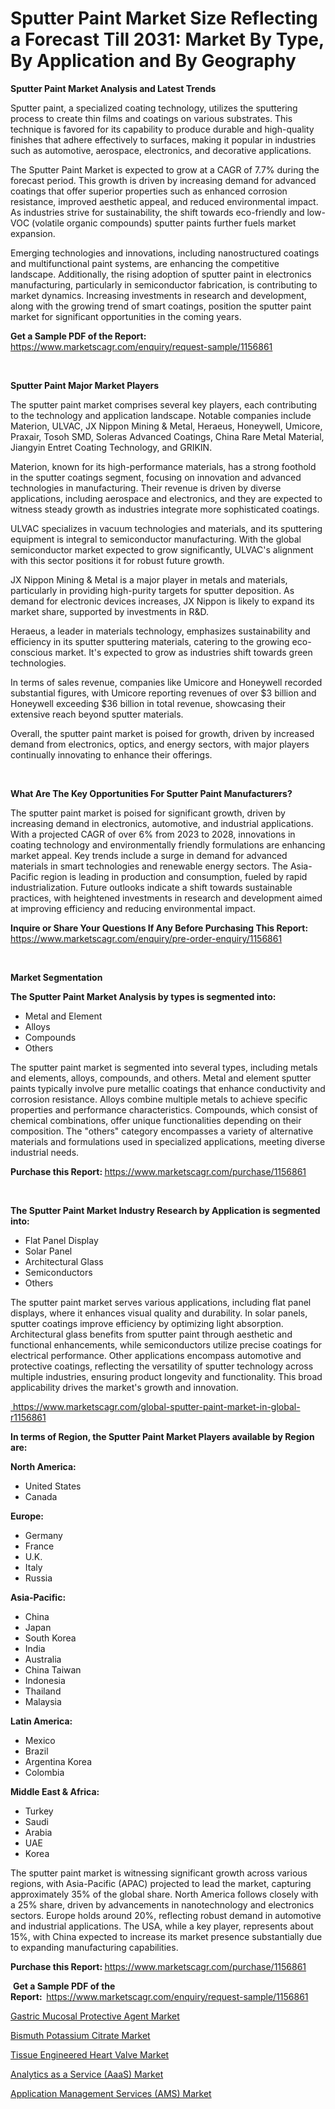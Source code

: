 <p><h1>Sputter Paint Market Size Reflecting a Forecast Till 2031: Market By Type, By Application and By Geography</h1></p><p><strong>Sputter Paint Market Analysis and Latest Trends</strong></p>
<p><p>Sputter paint, a specialized coating technology, utilizes the sputtering process to create thin films and coatings on various substrates. This technique is favored for its capability to produce durable and high-quality finishes that adhere effectively to surfaces, making it popular in industries such as automotive, aerospace, electronics, and decorative applications. </p><p>The Sputter Paint Market is expected to grow at a CAGR of 7.7% during the forecast period. This growth is driven by increasing demand for advanced coatings that offer superior properties such as enhanced corrosion resistance, improved aesthetic appeal, and reduced environmental impact. As industries strive for sustainability, the shift towards eco-friendly and low-VOC (volatile organic compounds) sputter paints further fuels market expansion. </p><p>Emerging technologies and innovations, including nanostructured coatings and multifunctional paint systems, are enhancing the competitive landscape. Additionally, the rising adoption of sputter paint in electronics manufacturing, particularly in semiconductor fabrication, is contributing to market dynamics. Increasing investments in research and development, along with the growing trend of smart coatings, position the sputter paint market for significant opportunities in the coming years.</p></p>
<p><strong>Get a Sample PDF of the Report:&nbsp;</strong> <a href="https://www.marketscagr.com/enquiry/request-sample/1156861?utm_campaign=1126&utm_medium=2&utm_source=Github&utm_content=ia&utm_term=05122024&utm_id=sputter-paint">https://www.marketscagr.com/enquiry/request-sample/1156861</a></p>
<p>&nbsp;</p>
<p><strong>Sputter Paint Major Market Players</strong></p>
<p><p>The sputter paint market comprises several key players, each contributing to the technology and application landscape. Notable companies include Materion, ULVAC, JX Nippon Mining & Metal, Heraeus, Honeywell, Umicore, Praxair, Tosoh SMD, Soleras Advanced Coatings, China Rare Metal Material, Jiangyin Entret Coating Technology, and GRIKIN. </p><p>Materion, known for its high-performance materials, has a strong foothold in the sputter coatings segment, focusing on innovation and advanced technologies in manufacturing. Their revenue is driven by diverse applications, including aerospace and electronics, and they are expected to witness steady growth as industries integrate more sophisticated coatings.</p><p>ULVAC specializes in vacuum technologies and materials, and its sputtering equipment is integral to semiconductor manufacturing. With the global semiconductor market expected to grow significantly, ULVAC's alignment with this sector positions it for robust future growth.</p><p>JX Nippon Mining & Metal is a major player in metals and materials, particularly in providing high-purity targets for sputter deposition. As demand for electronic devices increases, JX Nippon is likely to expand its market share, supported by investments in R&D.</p><p>Heraeus, a leader in materials technology, emphasizes sustainability and efficiency in its sputter sputtering materials, catering to the growing eco-conscious market. It's expected to grow as industries shift towards green technologies.</p><p>In terms of sales revenue, companies like Umicore and Honeywell recorded substantial figures, with Umicore reporting revenues of over $3 billion and Honeywell exceeding $36 billion in total revenue, showcasing their extensive reach beyond sputter materials. </p><p>Overall, the sputter paint market is poised for growth, driven by increased demand from electronics, optics, and energy sectors, with major players continually innovating to enhance their offerings.</p></p>
<p>&nbsp;</p>
<p><strong>What Are The Key Opportunities For Sputter Paint Manufacturers?</strong></p>
<p><p>The sputter paint market is poised for significant growth, driven by increasing demand in electronics, automotive, and industrial applications. With a projected CAGR of over 6% from 2023 to 2028, innovations in coating technology and environmentally friendly formulations are enhancing market appeal. Key trends include a surge in demand for advanced materials in smart technologies and renewable energy sectors. The Asia-Pacific region is leading in production and consumption, fueled by rapid industrialization. Future outlooks indicate a shift towards sustainable practices, with heightened investments in research and development aimed at improving efficiency and reducing environmental impact.</p></p>
<p><strong>Inquire or Share Your Questions If Any Before Purchasing This Report:</strong> <a href="https://www.marketscagr.com/enquiry/pre-order-enquiry/1156861?utm_campaign=1126&utm_medium=2&utm_source=Github&utm_content=ia&utm_term=05122024&utm_id=sputter-paint">https://www.marketscagr.com/enquiry/pre-order-enquiry/1156861</a></p>
<p>&nbsp;</p>
<p><strong>Market Segmentation</strong></p>
<p><strong>The Sputter Paint Market Analysis by types is segmented into:</strong></p>
<p><ul><li>Metal and Element</li><li>Alloys</li><li>Compounds</li><li>Others</li></ul></p>
<p><p>The sputter paint market is segmented into several types, including metals and elements, alloys, compounds, and others. Metal and element sputter paints typically involve pure metallic coatings that enhance conductivity and corrosion resistance. Alloys combine multiple metals to achieve specific properties and performance characteristics. Compounds, which consist of chemical combinations, offer unique functionalities depending on their composition. The "others" category encompasses a variety of alternative materials and formulations used in specialized applications, meeting diverse industrial needs.</p></p>
<p><strong>Purchase this Report:&nbsp;</strong><a href="https://www.marketscagr.com/purchase/1156861?utm_campaign=1126&utm_medium=2&utm_source=Github&utm_content=ia&utm_term=05122024&utm_id=sputter-paint">https://www.marketscagr.com/purchase/1156861</a></p>
<p>&nbsp;</p>
<p><strong>The Sputter Paint Market Industry Research by Application is segmented into:</strong></p>
<p><ul><li>Flat Panel Display</li><li>Solar Panel</li><li>Architectural Glass</li><li>Semiconductors</li><li>Others</li></ul></p>
<p><p>The sputter paint market serves various applications, including flat panel displays, where it enhances visual quality and durability. In solar panels, sputter coatings improve efficiency by optimizing light absorption. Architectural glass benefits from sputter paint through aesthetic and functional enhancements, while semiconductors utilize precise coatings for electrical performance. Other applications encompass automotive and protective coatings, reflecting the versatility of sputter technology across multiple industries, ensuring product longevity and functionality. This broad applicability drives the market's growth and innovation.</p></p>
<p><a href="https://www.marketscagr.com/global-sputter-paint-market-in-global-r1156861?utm_campaign=1126&utm_medium=2&utm_source=Github&utm_content=ia&utm_term=05122024&utm_id=sputter-paint">&nbsp;https://www.marketscagr.com/global-sputter-paint-market-in-global-r1156861</a></p>
<p><strong>In terms of Region, the Sputter Paint Market Players available by Region are:</strong></p>
<p>
    <p> <strong> North America: </strong>
        <ul>
            <li>United States</li>
            <li>Canada</li>
        </ul>
        </p> 
    <p> <strong> Europe: </strong>
        <ul>
            <li>Germany</li>
            <li>France</li>
            <li>U.K.</li>
            <li>Italy</li>
            <li>Russia</li>
        </ul>
        </p> 
    <p> <strong> Asia-Pacific: </strong>
        <ul>
            <li>China</li>
            <li>Japan</li>
            <li>South Korea</li>
            <li>India</li>
            <li>Australia</li>
            <li>China Taiwan</li>
            <li>Indonesia</li>
            <li>Thailand</li>
            <li>Malaysia</li>
        </ul>
        </p> 
    <p> <strong> Latin America: </strong>
        <ul>
            <li>Mexico</li>
            <li>Brazil</li>
            <li>Argentina Korea</li>
            <li>Colombia</li>
        </ul>
        </p> 
    <p> <strong> Middle East & Africa: </strong>
        <ul>
            <li>Turkey</li>
            <li>Saudi</li>
            <li>Arabia</li>
            <li>UAE</li>
            <li>Korea</li>
        </ul>
    </p>
    </p>
<p><p>The sputter paint market is witnessing significant growth across various regions, with Asia-Pacific (APAC) projected to lead the market, capturing approximately 35% of the global share. North America follows closely with a 25% share, driven by advancements in nanotechnology and electronics sectors. Europe holds around 20%, reflecting robust demand in automotive and industrial applications. The USA, while a key player, represents about 15%, with China expected to increase its market presence substantially due to expanding manufacturing capabilities.</p></p>
<p><strong>Purchase this Report: </strong><a href="https://www.marketscagr.com/purchase/1156861?utm_campaign=1126&utm_medium=2&utm_source=Github&utm_content=ia&utm_term=05122024&utm_id=sputter-paint">https://www.marketscagr.com/purchase/1156861</a></p>
<p>&nbsp;<strong>Get a Sample PDF of the Report:&nbsp;&nbsp;</strong><a href="https://www.marketscagr.com/enquiry/request-sample/1156861?utm_campaign=1126&utm_medium=2&utm_source=Github&utm_content=ia&utm_term=05122024&utm_id=sputter-paint">https://www.marketscagr.com/enquiry/request-sample/1156861</a></p>
<p><strong></strong></p>
<p><p><a href="https://www.linkedin.com/pulse/gastric-mucosal-protective-agent-market-forecast-report-mb54e?utm_campaign=1126&utm_medium=2&utm_source=Github&utm_content=ia&utm_term=05122024&utm_id=sputter-paint">Gastric Mucosal Protective Agent Market</a></p><p><a href="https://www.linkedin.com/pulse/bismuth-potassium-citrate-market-trends-forecast-growth-jptue?utm_campaign=1126&utm_medium=2&utm_source=Github&utm_content=ia&utm_term=05122024&utm_id=sputter-paint">Bismuth Potassium Citrate Market</a></p><p><a href="https://www.linkedin.com/pulse/tissue-engineered-heart-valve-market-metrics-like-size-growth-7udpe?utm_campaign=1126&utm_medium=2&utm_source=Github&utm_content=ia&utm_term=05122024&utm_id=sputter-paint">Tissue Engineered Heart Valve Market</a></p><p><a href="https://issuu.com/reportprime-2/docs/analytics-as-a-service-aaas-market-size-2030.pptx?utm_campaign=1126&utm_medium=2&utm_source=Github&utm_content=ia&utm_term=05122024&utm_id=sputter-paint">Analytics as a Service (AaaS) Market</a></p><p><a href="https://issuu.com/reportprime-2/docs/application-management-services-ams-market-size-20?utm_campaign=1126&utm_medium=2&utm_source=Github&utm_content=ia&utm_term=05122024&utm_id=sputter-paint">Application Management Services (AMS) Market</a></p></p>